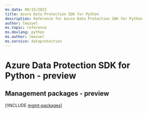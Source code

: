 ```yaml
---
ms.data: 09/15/2022
title: Azure Data Protection SDK for Python
description: Reference for Azure Data Protection SDK for Python
author: lmazuel
ms.topic: reference
ms.devlang: python
ms.author: lmazuel
ms.service: dataprotection
---
```

# Azure Data Protection SDK for Python - preview

## Management packages - preview
[!INCLUDE [mgmt-packages](data-protection-mgmt-index.md)]
